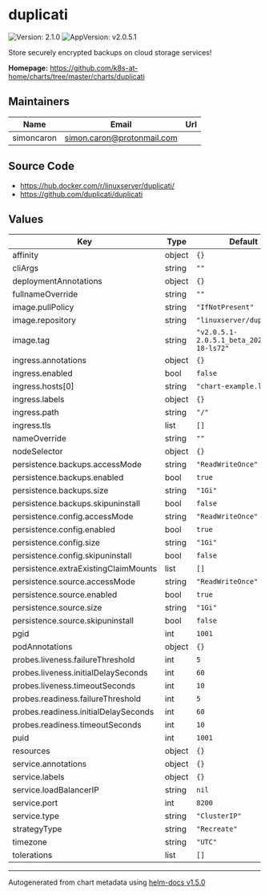 # duplicati

![Version: 2.1.0](https://img.shields.io/badge/Version-2.1.0-informational?style=flat-square) ![AppVersion: v2.0.5.1](https://img.shields.io/badge/AppVersion-v2.0.5.1-informational?style=flat-square)

Store securely encrypted backups on cloud storage services!

**Homepage:** <https://github.com/k8s-at-home/charts/tree/master/charts/duplicati>

## Maintainers

| Name | Email | Url |
| ---- | ------ | --- |
| simoncaron | simon.caron@protonmail.com |  |

## Source Code

* <https://hub.docker.com/r/linuxserver/duplicati/>
* <https://github.com/duplicati/duplicati>

## Values

| Key | Type | Default | Description |
|-----|------|---------|-------------|
| affinity | object | `{}` |  |
| cliArgs | string | `""` |  |
| deploymentAnnotations | object | `{}` |  |
| fullnameOverride | string | `""` |  |
| image.pullPolicy | string | `"IfNotPresent"` |  |
| image.repository | string | `"linuxserver/duplicati"` |  |
| image.tag | string | `"v2.0.5.1-2.0.5.1_beta_2020-01-18-ls72"` |  |
| ingress.annotations | object | `{}` |  |
| ingress.enabled | bool | `false` |  |
| ingress.hosts[0] | string | `"chart-example.local"` |  |
| ingress.labels | object | `{}` |  |
| ingress.path | string | `"/"` |  |
| ingress.tls | list | `[]` |  |
| nameOverride | string | `""` |  |
| nodeSelector | object | `{}` |  |
| persistence.backups.accessMode | string | `"ReadWriteOnce"` |  |
| persistence.backups.enabled | bool | `true` |  |
| persistence.backups.size | string | `"1Gi"` |  |
| persistence.backups.skipuninstall | bool | `false` |  |
| persistence.config.accessMode | string | `"ReadWriteOnce"` |  |
| persistence.config.enabled | bool | `true` |  |
| persistence.config.size | string | `"1Gi"` |  |
| persistence.config.skipuninstall | bool | `false` |  |
| persistence.extraExistingClaimMounts | list | `[]` |  |
| persistence.source.accessMode | string | `"ReadWriteOnce"` |  |
| persistence.source.enabled | bool | `true` |  |
| persistence.source.size | string | `"1Gi"` |  |
| persistence.source.skipuninstall | bool | `false` |  |
| pgid | int | `1001` |  |
| podAnnotations | object | `{}` |  |
| probes.liveness.failureThreshold | int | `5` |  |
| probes.liveness.initialDelaySeconds | int | `60` |  |
| probes.liveness.timeoutSeconds | int | `10` |  |
| probes.readiness.failureThreshold | int | `5` |  |
| probes.readiness.initialDelaySeconds | int | `60` |  |
| probes.readiness.timeoutSeconds | int | `10` |  |
| puid | int | `1001` |  |
| resources | object | `{}` |  |
| service.annotations | object | `{}` |  |
| service.labels | object | `{}` |  |
| service.loadBalancerIP | string | `nil` |  |
| service.port | int | `8200` |  |
| service.type | string | `"ClusterIP"` |  |
| strategyType | string | `"Recreate"` |  |
| timezone | string | `"UTC"` |  |
| tolerations | list | `[]` |  |

----------------------------------------------
Autogenerated from chart metadata using [helm-docs v1.5.0](https://github.com/norwoodj/helm-docs/releases/v1.5.0)
